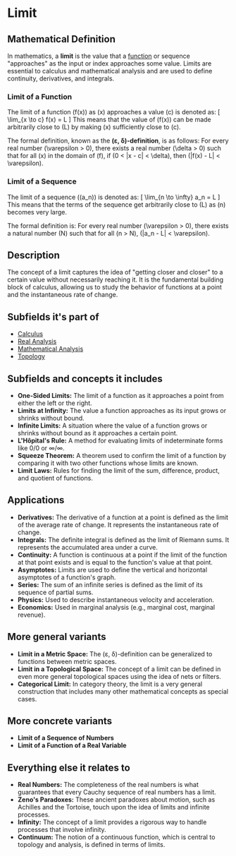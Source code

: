 # Limit

## Mathematical Definition

In mathematics, a **limit** is the value that a [function](../../../../00_Foundations/01_Set_Theory/Function.md) or sequence "approaches" as the input or index approaches some value. Limits are essential to calculus and mathematical analysis and are used to define continuity, derivatives, and integrals.

### Limit of a Function

The limit of a function \(f(x)\) as \(x\) approaches a value \(c\) is denoted as:
\[ \lim_{x \to c} f(x) = L \]
This means that the value of \(f(x)\) can be made arbitrarily close to \(L\) by making \(x\) sufficiently close to \(c\).

The formal definition, known as the **(ε, δ)-definition**, is as follows:
For every real number \(\varepsilon > 0\), there exists a real number \(\delta > 0\) such that for all \(x\) in the domain of \(f\), if \(0 < |x - c| < \delta\), then \(|f(x) - L| < \varepsilon\).

### Limit of a Sequence

The limit of a sequence \((a_n)\) is denoted as:
\[ \lim_{n \to \infty} a_n = L \]
This means that the terms of the sequence get arbitrarily close to \(L\) as \(n\) becomes very large.

The formal definition is:
For every real number \(\varepsilon > 0\), there exists a natural number \(N\) such that for all \(n > N\), \(|a_n - L| < \varepsilon\).

## Description

The concept of a limit captures the idea of "getting closer and closer" to a certain value without necessarily reaching it. It is the fundamental building block of calculus, allowing us to study the behavior of functions at a point and the instantaneous rate of change.

## Subfields it's part of

*   [Calculus](./)
*   [Real Analysis](../01_Real_Analysis/)
*   [Mathematical Analysis](../)
*   [Topology](../../../04_Topology/)

## Subfields and concepts it includes

*   **One-Sided Limits:** The limit of a function as it approaches a point from either the left or the right.
*   **Limits at Infinity:** The value a function approaches as its input grows or shrinks without bound.
*   **Infinite Limits:** A situation where the value of a function grows or shrinks without bound as it approaches a certain point.
*   **L'Hôpital's Rule:** A method for evaluating limits of indeterminate forms like 0/0 or ∞/∞.
*   **Squeeze Theorem:** A theorem used to confirm the limit of a function by comparing it with two other functions whose limits are known.
*   **Limit Laws:** Rules for finding the limit of the sum, difference, product, and quotient of functions.

## Applications

*   **Derivatives:** The derivative of a function at a point is defined as the limit of the average rate of change. It represents the instantaneous rate of change.
*   **Integrals:** The definite integral is defined as the limit of Riemann sums. It represents the accumulated area under a curve.
*   **Continuity:** A function is continuous at a point if the limit of the function at that point exists and is equal to the function's value at that point.
*   **Asymptotes:** Limits are used to define the vertical and horizontal asymptotes of a function's graph.
*   **Series:** The sum of an infinite series is defined as the limit of its sequence of partial sums.
*   **Physics:** Used to describe instantaneous velocity and acceleration.
*   **Economics:** Used in marginal analysis (e.g., marginal cost, marginal revenue).

## More general variants

*   **Limit in a Metric Space:** The (ε, δ)-definition can be generalized to functions between metric spaces.
*   **Limit in a Topological Space:** The concept of a limit can be defined in even more general topological spaces using the idea of nets or filters.
*   **Categorical Limit:** In category theory, the limit is a very general construction that includes many other mathematical concepts as special cases.

## More concrete variants

*   **Limit of a Sequence of Numbers**
*   **Limit of a Function of a Real Variable**

## Everything else it relates to

*   **Real Numbers:** The completeness of the real numbers is what guarantees that every Cauchy sequence of real numbers has a limit.
*   **Zeno's Paradoxes:** These ancient paradoxes about motion, such as Achilles and the Tortoise, touch upon the idea of limits and infinite processes.
*   **Infinity:** The concept of a limit provides a rigorous way to handle processes that involve infinity.
*   **Continuum:** The notion of a continuous function, which is central to topology and analysis, is defined in terms of limits.
